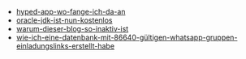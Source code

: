 * [hyped-app-wo-fange-ich-da-an](pages/hyped-app-wo-fange-ich-da-an/index.md)
* [oracle-jdk-ist-nun-kostenlos](pages/oracle-jdk-ist-nun-kostenlos/index.md)
* [warum-dieser-blog-so-inaktiv-ist](pages/warum-dieser-blog-so-inaktiv-ist/index.md)
* [wie-ich-eine-datenbank-mit-86640-gültigen-whatsapp-gruppen-einladungslinks-erstellt-habe](pages/wie-ich-eine-datenbank-mit-86640-gültigen-whatsapp-gruppen-einladungslinks-erstellt-habe/index.md)

